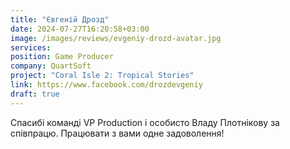 ```yaml
---
title: "Євгеній Дрозд"
date: 2024-07-27T16:20:58+03:00
image: /images/reviews/evgeniy-drozd-avatar.jpg
services:
position: Game Producer
company: QuartSoft
project: "Coral Isle 2: Tropical Stories"
link: https://www.facebook.com/drozdevgeniy
draft: true
---
```


Спасибі команді VP Production і особисто Владу Плотнікову за співпрацю. Працювати з вами одне задоволення!